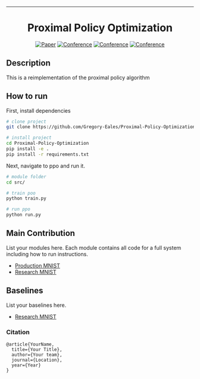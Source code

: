    ---   
<div align="center">    
 
# Proximal Policy Optimization    

[![Paper](http://img.shields.io/badge/paper-arxiv.1001.2234-B31B1B.svg)](https://www.nature.com/articles/nature14539)
[![Conference](http://img.shields.io/badge/NeurIPS-2019-4b44ce.svg)](https://papers.nips.cc/book/advances-in-neural-information-processing-systems-31-2018)
[![Conference](http://img.shields.io/badge/ICLR-2019-4b44ce.svg)](https://papers.nips.cc/book/advances-in-neural-information-processing-systems-31-2018)
[![Conference](http://img.shields.io/badge/AnyConference-year-4b44ce.svg)](https://papers.nips.cc/book/advances-in-neural-information-processing-systems-31-2018)  
<!--
ARXIV   
[![Paper](http://img.shields.io/badge/arxiv-math.co:1480.1111-B31B1B.svg)](https://www.nature.com/articles/nature14539)
-->



<!--  
Conference   
-->   
</div>
 
## Description   
This is a reimplementation of the proximal policy algorithm 

## How to run   
First, install dependencies   
```bash
# clone project   
git clone https://github.com/Gregory-Eales/Proximal-Policy-Optimization 

# install project   
cd Proximal-Policy-Optimization
pip install -e .   
pip install -r requirements.txt
 ```   
 Next, navigate to ppo and run it.   
 ```bash
# module folder
cd src/    

# train poo 
python train.py    

# run ppo   
python run.py    
```

## Main Contribution      
List your modules here. Each module contains all code for a full system including how to run instructions.   
- [Production MNIST](https://github.com/PyTorchLightning/pytorch-lightning-conference-seed/tree/master/src/production_mnist)    
- [Research MNIST](https://github.com/PyTorchLightning/pytorch-lightning-conference-seed/tree/master/src/research_mnist)  

## Baselines    
List your baselines here.   
- [Research MNIST](https://github.com/PyTorchLightning/pytorch-lightning-conference-seed/tree/master/src/research_mnist) 

### Citation   
```
@article{YourName,
  title={Your Title},
  author={Your team},
  journal={Location},
  year={Year}
}
```   
